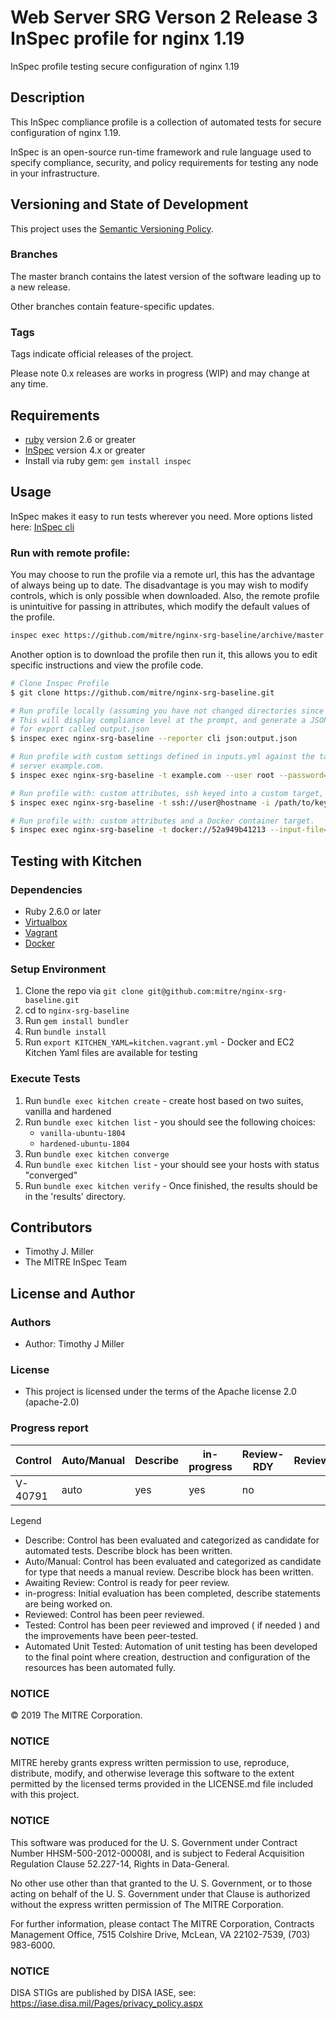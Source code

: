 # Web Server SRG Verson 2 Release 3 InSpec profile for nginx 1.19

InSpec profile testing secure configuration of nginx 1.19

## Description

This InSpec compliance profile is a collection of automated tests for
secure configuration of nginx 1.19.

InSpec is an open-source run-time framework and rule language used to
specify compliance, security, and policy requirements for testing any
node in your infrastructure.

## Versioning and State of Development
This project uses the [Semantic Versioning
Policy](https://semver.org/).

### Branches
The master branch contains the latest version of the software leading
up to a new release. 

Other branches contain feature-specific updates. 

### Tags
Tags indicate official releases of the project.

Please note 0.x releases are works in progress (WIP) and may change at
any time.

## Requirements

- [ruby](https://www.ruby-lang.org/en/) version 2.6  or greater
- [InSpec](http://inspec.io/) version 4.x  or greater
- Install via ruby gem: `gem install inspec`
    
## Usage
InSpec makes it easy to run tests wherever you need. More options
listed here: [InSpec cli](http://inspec.io/docs/reference/cli/)
    
### Run with remote profile:
You may choose to run the profile via a remote url, this has the
advantage of always being up to date. The disadvantage is you may wish
to modify controls, which is only possible when downloaded. Also, the
remote profile is unintuitive for passing in attributes, which modify
the default values of the profile.
``` bash
inspec exec https://github.com/mitre/nginx-srg-baseline/archive/master.tar.gz
```

Another option is to download the profile then run it, this allows
you to edit specific instructions and view the profile code.
``` bash
# Clone Inspec Profile
$ git clone https://github.com/mitre/nginx-srg-baseline.git

# Run profile locally (assuming you have not changed directories since cloning)
# This will display compliance level at the prompt, and generate a JSON file 
# for export called output.json
$ inspec exec nginx-srg-baseline --reporter cli json:output.json

# Run profile with custom settings defined in inputs.yml against the target 
# server example.com. 
$ inspec exec nginx-srg-baseline -t example.com --user root --password=Pa55w0rd --input-file=inputs.yml --reporter cli json:output.json

# Run profile with: custom attributes, ssh keyed into a custom target, and sudo.
$ inspec exec nginx-srg-baseline -t ssh://user@hostname -i /path/to/key --sudo --input-file=inputs.yml --reporter cli json:output.json

# Run profile with: custom attributes and a Docker container target.
$ inspec exec nginx-srg-baseline -t docker://52a949b41213 --input-file=inputs.yml --reporter cli json:output.json
```
## Testing with Kitchen
### Dependencies

- Ruby 2.6.0 or later
- [Virtualbox](https://www.virtualbox.org)
- [Vagrant](https://www.vagrantup.com)
- [Docker](https://docs.docker.com)

### Setup Environment
1. Clone the repo via `git clone git@github.com:mitre/nginx-srg-baseline.git`
2. cd to `nginx-srg-baseline`
3. Run `gem install bundler`
4. Run `bundle install`
5. Run `export KITCHEN_YAML=kitchen.vagrant.yml` - Docker and EC2 Kitchen Yaml files are available for testing

### Execute Tests
1. Run `bundle exec kitchen create` - create host based on two suites, vanilla and hardened
2. Run `bundle exec kitchen list` - you should see the following choices:
   - `vanilla-ubuntu-1804`
   - `hardened-ubuntu-1804`
3. Run `bundle exec kitchen converge`
4. Run `bundle exec kitchen list` - your should see your hosts with status "converged"
5. Run `bundle exec kitchen verify` - Once finished, the results should be in the 'results' directory.

## Contributors

- Timothy J. Miller
- The MITRE InSpec Team
    
## License and Author
    
### Authors
    
- Author: Timothy J Miller

### License 
    
* This project is licensed under the terms of the Apache license
  2.0 (apache-2.0)
      
### Progress report
| Control | Auto/Manual | Describe | in-progress | Review-RDY | Reviewed | Tested | Automated | Unit Tests |
|---------|-------------|----------|-------------|------------|----------|--------|-----------|------------|
| V-40791 | auto        | yes      | yes         | no         |          |        |           |            |
    

Legend
- Describe: Control has been evaluated and categorized as candidate
  for automated tests. Describe block has been written.
- Auto/Manual: Control has been evaluated and categorized as
  candidate for type that needs a manual review. Describe block has
  been written.
- Awaiting Review: Control is ready for peer review.
- in-progress: Initial evaluation has been completed, describe
  statements are being worked on.
- Reviewed: Control has been peer reviewed.
- Tested: Control has been peer reviewed and improved ( if
  needed ) and the improvements have been peer-tested.
- Automated Unit Tested: Automation of unit testing has been
  developed to the final point where creation, destruction
  and configuration of the resources has been automated
  fully.
           
### NOTICE
© 2019 The MITRE Corporation.


### NOTICE
MITRE hereby grants express written permission to use,
reproduce, distribute, modify, and otherwise leverage this
software to the extent permitted by the licensed terms
provided in the LICENSE.md file included with this project.

### NOTICE
This software was produced for the U. S. Government under
Contract Number HHSM-500-2012-00008I, and is subject to
Federal Acquisition Regulation Clause 52.227-14, Rights in
Data-General.

No other use other than that granted to the
U. S. Government, or to those acting on behalf of the
U. S. Government under that Clause is authorized without
the express written permission of The MITRE Corporation. 

For further information, please contact The MITRE
Corporation, Contracts Management Office, 7515 Colshire
Drive, McLean, VA  22102-7539, (703) 983-6000.

### NOTICE
DISA STIGs are published by DISA IASE, see: https://iase.disa.mil/Pages/privacy_policy.aspx
